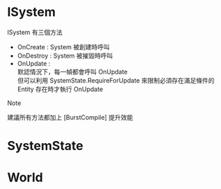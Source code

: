 # ISystem
ISystem 有三個方法
- OnCreate : System 被創建時呼叫
- OnDestroy : System 被摧毀時呼叫
- OnUpdate :  
  默認情況下，每一幀都會呼叫 OnUpdate  
  但可以利用 SystemState.RequireForUpdate 來限制必須存在滿足條件的 Entity 存在時才執行 OnUpdate  

> [!NOTE]
> 建議所有方法都加上 [BurstCompile] 提升效能

# SystemState

# World
